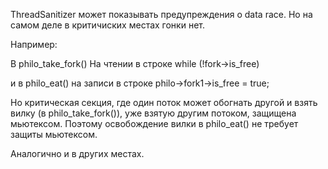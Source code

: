 ThreadSanitizer может показывать предупреждения о data race.
Но на самом деле в критичиских местах гонки нет.

Например:

В philo_take_fork()
	На чтении в строке
	while (!fork->is_free)

и в philo_eat()
	на записи в строке
	philo->fork1->is_free = true;

Но критическая секция, где один поток может обогнать другой и взять вилку (в philo_take_fork()), уже взятую другим потоком, защищена мьютексом. Поэтому освобождение вилки в philo_eat() не требует защиты мьютексом.

Аналогично и в других местах.
